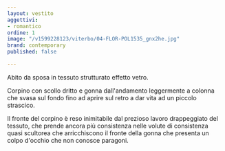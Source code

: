 ```yaml
---
layout: vestito
aggettivi:
- romantico
ordine: 1
image: "/v1599228123/viterbo/04-FLOR-POL1535_gnx2he.jpg"
brand: contemporary
published: false

---
```

Abito da sposa in tessuto strutturato effetto vetro. 

Corpino con scollo dritto e gonna dall'andamento leggermente a colonna che svasa sul fondo fino ad aprire sul retro a dar vita ad un piccolo strascico.

Il fronte del corpino è reso inimitabile dal prezioso lavoro drappeggiato del tessuto, che prende ancora più consistenza nelle volute di consistenza quasi scultorea che arricchiscono il fronte della gonna che presenta un colpo d'occhio che non conosce paragoni.
